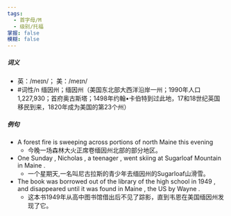 ```yaml
---
tags:
  - 首字母/M
  - 级别/托福
掌握: false
模糊: false
---
```

##### 词义
- 英：/meɪn/； 美：/meɪn/
- #词性/n  缅因州；缅因州（美国东北部大西洋沿岸一州；1990年人口1,227,930；首府奥古斯塔；1498年约翰•卡伯特到过此地，17和18世纪英国移民到来，1820年成为美国的第23个州）
##### 例句
- A forest fire is sweeping across portions of north Maine this evening
	- 今晚一场森林大火正席卷缅因州北部的部分地区。
- One Sunday , Nicholas , a teenager , went skiing at Sugarloaf Mountain in Maine .
	- 一个星期天,一名叫尼古拉斯的青少年去缅因州的Sugarloaf山滑雪。
- The book was borrowed out of the library of the high school in 1949 , and disappeared until it was found in Maine , the US by Wayne .
	- 这本书1949年从高中图书馆借出后不见了踪影，直到韦恩在美国缅因州发现了它。
